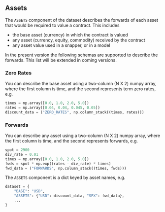 ## Assets

The `ASSETS` component of the dataset describes the forwards of each asset that would be required to value a contract. This includes

- the base asset (currency) in which the contract is valued
- any asset (currency, equity, commodity) received by the contract
- any asset value used in a snapper, or in a model

In the present version the following schemas are supported to describe the forwards. This list will be extended in coming versions.

### Zero Rates

You can describe the base asset using a two-column (N X 2) numpy array, where the first column is time, and the second represents term zero rates, e.g.

```python
times = np.array([0.0, 1.0, 2.0, 5.0])
rates = np.array([0.04, 0.04, 0.045, 0.05])
discount_data = ("ZERO_RATES", np.column_stack((times, rates)))
```

### Forwards

You can describe any asset using a two-column (N X 2) numpy array, where the first column is time, and the second represents forwards, e.g.

```python
spot = 2900
div_rate = 0.01
times = np.array([0.0, 1.0, 2.0, 5.0])
fwds = spot * np.exp((rates - div_rate) * times)
fwd_data = ("FORWARDS", np.column_stack((times, fwds)))
```

The `ASSETS` component is a dict keyed by asset names, e.g.
```python
dataset = {
    "BASE": "USD",
    "ASSETS": {"USD": discount_data, "SPX": fwd_data},
    ...
}
```